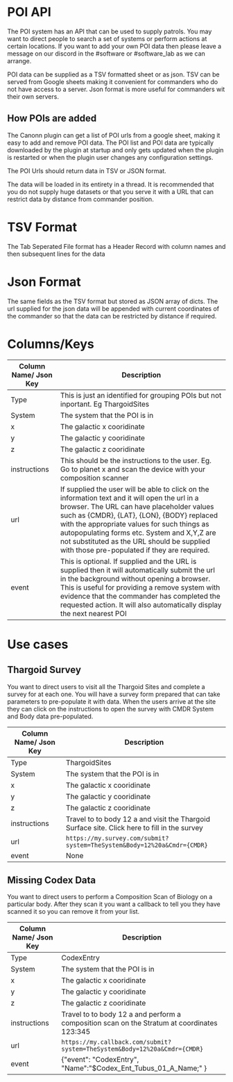# POI API
The POI system has an API that can be used to supply patrols. You may want to direct people to search a set of systems or perform actions at certain locations. If you want to add your own POI data then please leave a message on our discord in the #software or #software_lab as we can arrange.

POI data can be supplied as a TSV formatted sheet or as json. TSV can be served from Google sheets making it convenient for commanders who do not have access to a server. Json format is more useful for commanders wit their own servers. 

## How POIs are added
The Canonn plugin can get a list of POI urls from a google sheet, making it easy to add and remove POI data. The POI list and POI data are typically downloaded by the plugin at startup and only gets updated when the plugin is restarted or when the plugin user changes any configuration settings. 

The POI Urls should return data in TSV or JSON format. 

The data will be loaded in its entirety in a thread. It is recommended that you do not supply huge datasets or that you serve it with a URL that can restrict data by distance from commander position. 

# TSV Format

The Tab Seperated File format has a Header Record with column names and then subsequent lines for the data

# Json Format

The same fields as the TSV format but stored as JSON array of dicts. The url supplied for the json data will be appended with current coordinates of the commander so that the data can be restricted by distance if required. 

# Columns/Keys

| Column Name/ Json Key | Description |
| ----------- | ------------------------------------------------------------------- |
| Type | This is just an identified for grouping POIs but not inportant. Eg ThargoidSites |
| System | The system that the POI is in |
| x | The galactic x cooridinate |
| y | The galactic y cooridinate |
| z | The galactic z cooridinate |
| instructions | This should be the instructions to the user. Eg. Go to planet x and scan the device with your composition scanner |
| url | If supplied the user will be able to click on the information text and it will open the url in a browser. The URL can have placeholder values such as {CMDR}, {LAT}, {LON}, {BODY} replaced with the appropriate values for such things as autopopulating forms etc. System and X,Y,Z are not substituted as the URL should be supplied with those pre-populated if they are required.|
| event | This is optional. If supplied and the URL is supplied then it will automatically submit the url in the background without opening a browser. This is useful for providing a remove system with evidence that the commander has completed the requested action. It will also automatically display the next nearest POI |

# Use cases

## Thargoid Survey
You want to direct users to visit all the Thargoid Sites and complete a survey for at each one. You will have a survey form prepared that can take parameters to pre-populate it with data. When the users arrive at the site they can click on the instructions to open the survey with CMDR System and Body data pre-populated. 

| Column Name/ Json Key | Description |
| ----------- | ------------------------------------------------------------------- |
| Type | ThargoidSites |
| System | The system that the POI is in |
| x | The galactic x cooridinate |
| y | The galactic y cooridinate |
| z | The galactic z cooridinate |
| instructions | Travel to to body 12 a and visit the Thargoid Surface site. Click here to fill in the survey |
| url | `https://my.survey.com/submit?system=TheSystem&Body=12%20a&Cmdr={CMDR}`|
| event | None |

## Missing Codex  Data
You want to direct users to perform a Composition Scan of Biology on a particular body. After they scan it you want a callback to tell you they have scanned it so you can remove it from your list.

| Column Name/ Json Key | Description |
| ----------- | ------------------------------------------------------------------- |
| Type | CodexEntry |
| System | The system that the POI is in |
| x | The galactic x cooridinate |
| y | The galactic y cooridinate |
| z | The galactic z cooridinate |
| instructions | Travel to to body 12 a and perform a composition scan on the Stratum at coordinates 123:345 |
| url | `https://my.callback.com/submit?system=TheSystem&Body=12%20a&Cmdr={CMDR}`|
| event | {"event": "CodexEntry", "Name":"$Codex_Ent_Tubus_01_A_Name;" } |




